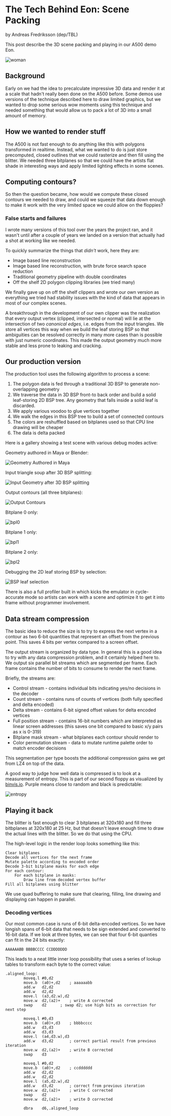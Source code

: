 # The Tech Behind Eon: Scene Packing

by Andreas Fredriksson (dep/TBL)

This post describe the 3D scene packing and playing in our A500 demo Eon.

![woman](/assets/woman.png)

## Background

Early on we had the idea to precalculate impressive 3D data and render it at a
scale that hadn't really been done on the A500 before. Some demos use versions
of the technique described here to draw limited graphics, but we wanted to drop
some serious wow moments using this technique and needed something that would
allow us to pack a lot of 3D into a small amount of memory.

## How we wanted to render stuff

The A500 is not fast enough to do anything like this with polygons transformed
in realtime. Instead, what we wanted to do is just store precomputed, closed
outlines that we could rasterize and then fill using the blitter. We needed
three bitplanes so that we could have the artists flat shade in interesting
ways and apply limited lighting effects in some scenes.

## Computing contours?

So then the question became, how would we compute these closed contours we
needed to draw, and could we squeeze that data down enough to make it work with
the very limited space we could allow on the floppies?

### False starts and failures

I wrote many versions of this tool over the years the project ran, and it
wasn't until after a couple of years we landed on a version that actually had a
shot at working like we needed.

To quickly summarize the things that _didn't_ work, here they are:

- Image based line reconstruction
- Image based line reconstruction, with brute force search space reduction
- Traditional geometry pipeline with double coordinates
- Off the shelf 2D polygon clipping libraries (we tried many)

We finally gave up on off the shelf clippers and wrote our own version as
everything we tried had stability issues with the kind of data that appears in
most of our complex scenes.

A breakthrough in the development of our own clipper was the realization that
every output vertex (clipped, intersected or normal) will lie at the
intersection of two _canonical edges_, i.e. edges from the input triangles. We
store all vertices this way when we build the leaf storing BSP so that
ambiguities can be resolved correctly in many more cases than is possible with
just numeric coordinates. This made the output geometry much more stable and
less prone to leaking and cracking.

## Our production version

The production tool uses the following algorithm to process a scene:

1. The polygon data is fed through a traditional 3D BSP to generate non-overlapping geometry
2. We traverse the data in 3D BSP front-to back order and build a solid leaf-storing 2D BSP tree. Any geometry that falls inside a solid leaf is discarded.
3. We apply various voodoo to glue vertices together
4. We walk the edges in this BSP tree to build a set of connected contours
5. The colors are reshuffled based on bitplanes used so that CPU line drawing will be cheaper
6. The data is delta packed

Here is a gallery showing a test scene with various debug modes active:

Geometry authored in Maya or Blender:

![Geometry Authored in Maya](/assets/filled.png)

Input triangle soup after 3D BSP splitting:

![Input Geometry after 3D BSP splitting](/assets/polys.png)

Output contours (all three bitplanes):

![Output Contours](/assets/contours.png)

Bitplane 0 only:

![bpl0](/assets/bpl0.png)

Bitplane 1 only:

![bpl1](/assets/bpl1.png)

Bitplane 2 only:

![bpl2](/assets/bpl2.png)

Debugging the 2D leaf storing BSP by selection:

![BSP leaf selection](/assets/bsp-leaf.png)

There is also a full profiler built in which kicks the emulator in
cycle-accurate mode so artists can work with a scene and optimize it to get it
into frame without programmer involvement.

## Data stream compression

The basic idea to reduce the size is to try to express the next vertex in a
contour as two 6-bit quantities that represent an offset from the previous
point. This saves 4 bits per vertex compared to a screen offset.

The output stream is organized by data type. In general this is a good idea to try
with any data compression problem, and it certainly helped here to. We output
six parallel bit streams which are segmented per frame. Each frame contains the
number of bits to consume to render the next frame.

Briefly, the streams are:

- Control stream - contains individual bits indicating yes/no decisions in the decoder
- Count stream - contains runs of counts of vertices (both fully specified and delta encoded)
- Delta stream - contains 6-bit signed offset values for delta encoded vertices
- Full position stream - contains 16-bit numbers which are interpreted as linear screen addresses (this saves one bit compared to basic x/y pairs as x is 0-319)
- Bitplane mask stream - what bitplanes each contour should render to
- Color permutation stream - data to mutate runtime palette order to match encoder decisions

This segmentation per type boosts the additional compression gains we get from LZ4 on top of the data.

A good way to judge how well data is compressed is to look at a measurement of
entropy. This is part of our second floppy as visualized by
[binvis.io](http://binvis.io). Purple means close to random and black is
predictable:

![entropy](/assets/entropy.png)

## Playing it back

The blitter is fast enough to clear 3 bitplanes at 320x180 and fill three
bitbplanes at 320x180 at 25 Hz, but that doesn't leave enough time to draw the
actual lines with the blitter. So we do that using the CPU.

The high-level logic in the render loop looks something like this:

    Clear bitplanes
    Decode all vertices for the next frame
    Mutate palette according to encoded order
    Decode 3-bit bitplane masks for each edge
    For each contour:
        For each bitplane in masks:
            Draw line from decoded vertex buffer
    Fill all bitplanes using blitter

We use quad buffering to make sure that clearing, filling, line drawing and
displaying can happen in parallel.

### Decoding vertices

Our most common case is runs of 6-bit delta-encoded vertices. So we have
longish spans of 6-bit data that needs to be sign extended and converted to
16-bit data. If we look at three bytes, we can see that four 6-bit quanties
can fit in the 24 bits exactly:

    AAAAAABB BBBBCCCC CCDDDDDDD

This leads to a neat little inner loop possibility that uses a series of lookup
tables to transform each byte to the correct value:

    .aligned_loop:
		    moveq.l	#0,d2
		    move.b	(a0)+,d2	; aaaaaabb
		    add.w	d2,d2
		    add.w	d2,d2
		    move.l	(a3,d2.w),d2
		    move.w	d2,(a2)+	; write A corrected
		    swap	d2		; swap d2; use high bits as correction for next step

		    moveq.l	#0,d3
		    move.b	(a0)+,d3	; bbbbcccc
		    add.w	d3,d3
		    add.w	d3,d3
		    move.l	(a4,d3.w),d3
		    add.w	d3,d2		; correct partial result from previous iteration
		    move.w	d2,(a2)+	; write B corrected
		    swap	d3

		    moveq.l	#0,d2
		    move.b	(a0)+,d2	; ccdddddd
		    add.w	d2,d2
		    add.w	d2,d2
		    move.l	(a5,d2.w),d2
		    add.w	d3,d2		; correct from previous iteration
		    move.w	d2,(a2)+	; write C corrected
		    swap	d2
		    move.w	d2,(a2)+	; write D corrected

		    dbra	d6,.aligned_loop

